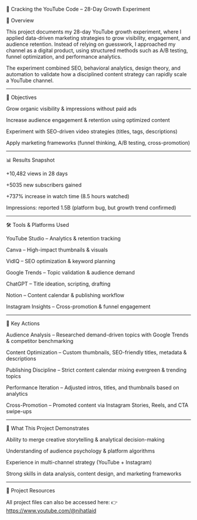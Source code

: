 
🎥 Cracking the YouTube Code – 28-Day Growth Experiment

📌 Overview

This project documents my 28-day YouTube growth experiment, where I applied data-driven marketing strategies to grow visibility, engagement, and audience retention. Instead of relying on guesswork, I approached my channel as a digital product, using structured methods such as A/B testing, funnel optimization, and performance analytics.

The experiment combined SEO, behavioral analytics, design theory, and automation to validate how a disciplined content strategy can rapidly scale a YouTube channel.

---

🎯 Objectives

Grow organic visibility & impressions without paid ads

Increase audience engagement & retention using optimized content

Experiment with SEO-driven video strategies (titles, tags, descriptions)

Apply marketing frameworks (funnel thinking, A/B testing, cross-promotion)

---

📊 Results Snapshot

+10,482 views in 28 days

+5035 new subscribers gained

+737% increase in watch time (8.5 hours watched)

Impressions: reported 1.5B (platform bug, but growth trend confirmed)

---

🛠️ Tools & Platforms Used

YouTube Studio – Analytics & retention tracking

Canva – High-impact thumbnails & visuals

VidIQ – SEO optimization & keyword planning

Google Trends – Topic validation & audience demand

ChatGPT – Title ideation, scripting, drafting

Notion – Content calendar & publishing workflow

Instagram Insights – Cross-promotion & funnel engagement

---

🔑 Key Actions

Audience Analysis – Researched demand-driven topics with Google Trends & competitor benchmarking

Content Optimization – Custom thumbnails, SEO-friendly titles, metadata & descriptions

Publishing Discipline – Strict content calendar mixing evergreen & trending topics

Performance Iteration – Adjusted intros, titles, and thumbnails based on analytics

Cross-Promotion – Promoted content via Instagram Stories, Reels, and CTA swipe-ups

---

🚀 What This Project Demonstrates

Ability to merge creative storytelling & analytical decision-making

Understanding of audience psychology & platform algorithms

Experience in multi-channel strategy (YouTube + Instagram)

Strong skills in data analysis, content design, and marketing frameworks

---

🔗 Project Resources

All project files can also be accessed here: 👉 https://www.youtube.com/@nihatlaid
